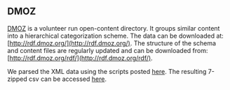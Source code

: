 ## DMOZ

[DMOZ](http://www.dmoz.org/) is a volunteer run open-content directory. It groups similar content into a hierarchical categorization scheme. The data can be downloaded at: [http://rdf.dmoz.org/](http://rdf.dmoz.org/). The structure of the schema and content files are regularly updated and can be downloaded from: [http://rdf.dmoz.org/rdf/](http://rdf.dmoz.org/rdf/). 

We parsed the XML data using the scripts posted [here](https://github.com/suriyan/dmoz_csv). The resulting 7-zipped csv can be accessed [here](parsed-full.csv.7z).
